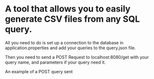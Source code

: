 #  A tool that allows you to easily generate CSV files from any SQL query.


All you need to do is set up a connection to the database in application.properties and add your queries to the query.json file.

Then you need to send a POST Request to localhost:8080/get with your query name, and parameters if your query need it.

An example of a POST query sent
